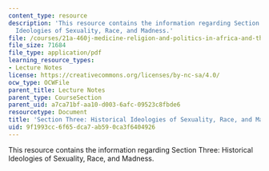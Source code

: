 ```yaml
---
content_type: resource
description: 'This resource contains the information regarding Section Three: Historical
  Ideologies of Sexuality, Race, and Madness.'
file: /courses/21a-460j-medicine-religion-and-politics-in-africa-and-the-african-diaspora-spring-2005/9f1993cc6f65dca7ab590ca3f6404926_MIT21A_460JS05_3_01_5_460j.pdf
file_size: 71684
file_type: application/pdf
learning_resource_types:
- Lecture Notes
license: https://creativecommons.org/licenses/by-nc-sa/4.0/
ocw_type: OCWFile
parent_title: Lecture Notes
parent_type: CourseSection
parent_uid: a7ca71bf-aa10-d003-6afc-09523c8fbde6
resourcetype: Document
title: 'Section Three: Historical Ideologies of Sexuality, Race, and Madness'
uid: 9f1993cc-6f65-dca7-ab59-0ca3f6404926
---
```

This resource contains the information regarding Section Three: Historical Ideologies of Sexuality, Race, and Madness.